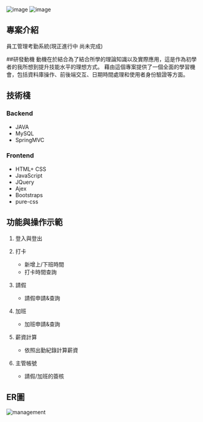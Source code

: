 ![image](https://github.com/YTsung01/ManagementSystem/assets/85811176/d6895e15-304a-4993-aefd-7d046f4b5a26)
![image](https://github.com/YTsung01/ManagementSystem/assets/85811176/fddec15a-1996-4f32-8f85-50dfac22fe30)


## 專案介紹
員工管理考勤系統(現正進行中 尚未完成)

##研發動機
動機在於結合為了結合所學的理論知識以及實際應用，這是作為初學者的我所想到提升技能水平的理想方式。
藉由這個專案提供了一個全面的學習機會，包括資料庫操作、前後端交互、日期時間處理和使用者身份驗證等方面。

## 技術棧
### Backend
* JAVA
* MySQL
* SpringMVC


### Frontend
* HTML+ CSS
* JavaScript
* JQuery
* Ajex
* Bootstraps
* pure-css


## 功能與操作示範
1. 登入與登出

2. 打卡
   - 新增上/下班時間
   - 打卡時間查詢

3. 請假
   - 請假申請&查詢

5. 加班
   - 加班申請&查詢

6. 薪資計算
   - 依照出勤紀錄計算薪資

7. 主管帳號
   - 請假/加班的簽核


## ER圖
![management](https://github.com/YTsung01/ManagementSystem/assets/85811176/68d08acf-714a-4aa9-9300-3f595d36086e)



